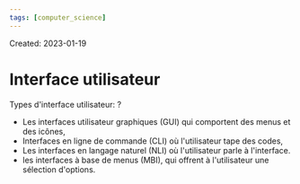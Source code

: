 ```yaml
---
tags: [computer_science] 
---
```

Created: 2023-01-19

# Interface utilisateur

Types d'interface utilisateur:
?
- Les interfaces utilisateur graphiques (GUI) qui comportent des menus et des icônes,
- Interfaces en ligne de commande (CLI) où l'utilisateur tape des codes,
- Les interfaces en langage naturel (NLI) où l'utilisateur parle à l'interface.
- les interfaces à base de menus (MBI), qui offrent à l'utilisateur une sélection d'options.
<!--SR:!2024-07-12,109,190-->
